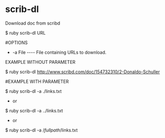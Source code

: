 # scrib-dl
Download doc from scribd

$ ruby scrib-dl URL

#OPTIONS

+ -a File  ----  File containing URLs to download.

EXAMPLE WITHOUT PARAMETER

$ ruby scrib-dl http://www.scribd.com/doc/154732310/2-Donaldo-Schuller


#EXAMPLE WITH PARAMETER

$ ruby scrib-dl -a ./links.txt

+ or

$ ruby scrib-dl -a ../links.txt

+ or 

$ ruby scrib-dl -a /*fullpath*/links.txt




 
